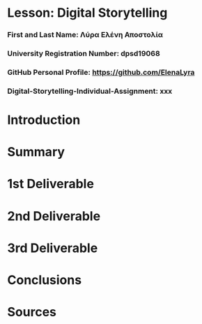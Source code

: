# Lesson: Digital Storytelling

### First and Last Name: Λύρα Ελένη Αποστολία 
### University Registration Number: dpsd19068
### GitHub Personal Profile: https://github.com/ElenaLyra
### Digital-Storytelling-Individual-Assignment: xxx

# Introduction



# Summary


# 1st Deliverable
  


# 2nd Deliverable


# 3rd Deliverable 


# Conclusions


# Sources
